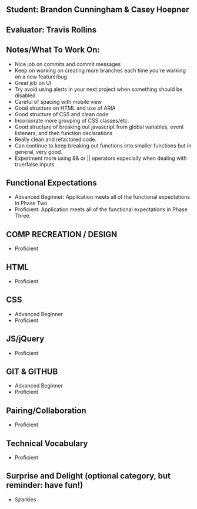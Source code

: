 ## Student: Brandon Cunningham & Casey Hoepner
## Evaluator: Travis Rollins
## Notes/What To Work On:

* Nice job on commits and commit messages
* Keep on working on creating more branches each time you're working on a new feature/bug
* Great job on UI
* Try avoid using alerts in your next project when something should be disabled
* Careful of spacing with mobile view
* Good structure on HTML and use of ARIA
* Good structure of CSS and clean code
* Incorporate more grouping of CSS classes/etc.
* Good structure of breaking out javascript from global variables, event listeners, and then function declarations
* Really clean and refactored code.
* Can continue to keep breaking out functions into smaller functions but in general, very good.
* Experiment more using && or || operators especially when dealing with true/false inputs

## Functional Expectations

* Advanced Beginner: Application meets all of the functional expectations in Phase Two.
* Proficient: Application meets all of the functional expectations in Phase Three.


## COMP RECREATION / DESIGN

* Proficient  


## HTML

* Proficient  


## CSS

* Advanced Beginner  
* Proficient  


## JS/jQuery

* Proficient  


## GIT & GITHUB

* Advanced Beginner  
* Proficient  

## Pairing/Collaboration

* Proficient  

## Technical Vocabulary

* Proficient

## Surprise and Delight (optional category, but reminder: have fun!)

* Sparkles  